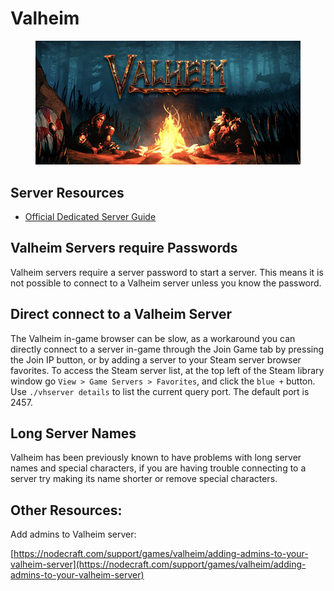 # Valheim

<figure><img src="../.gitbook/assets/vhserver_header.jpg" alt=""><figcaption></figcaption></figure>

## Server Resources

* [Official Dedicated Server Guide](https://valheim.fandom.com/wiki/Valheim\_Dedicated\_Server)

## Valheim Servers require Passwords

Valheim servers require a server password to start a server. This means it is not possible to connect to a Valheim server unless you know the password.

## Direct connect to a Valheim Server

The Valheim in-game browser can be slow, as a workaround you can directly connect to a server in-game through the Join Game tab by pressing the Join IP button, or by adding a server to your Steam server browser favorites. To access the Steam server list, at the top left of the Steam library window go `View > Game Servers > Favorites`, and click the `blue +` button. Use `./vhserver details` to list the current query port. The default port is 2457.

## Long Server Names

Valheim has been previously known to have problems with long server names and special characters, if you are having trouble connecting to a server try making its name shorter or remove special characters.

## Other Resources:

Add admins to Valheim server:

[https://nodecraft.com/support/games/valheim/adding-admins-to-your-valheim-server](https://nodecraft.com/support/games/valheim/adding-admins-to-your-valheim-server)
